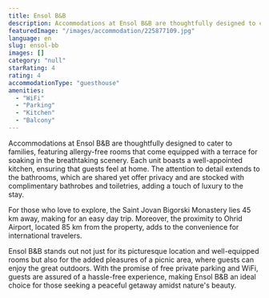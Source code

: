 ```yaml
---
title: Ensol B&B
description: Accommodations at Ensol B&B are thoughtfully designed to cater to families, featuring allergy-free rooms that come equipped with a terrace for soaking in the br
featuredImage: "/images/accommodation/225877109.jpg"
language: en
slug: ensol-bb
images: []
category: "null"
starRating: 4
rating: 4
accommodationType: "guesthouse"
amenities:
  - "WiFi"
  - "Parking"
  - "Kitchen"
  - "Balcony"
---
```


Accommodations at Ensol B&B are thoughtfully designed to cater to families, featuring allergy-free rooms that come equipped with a terrace for soaking in the breathtaking scenery. Each unit boasts a well-appointed kitchen, ensuring that guests feel at home. The attention to detail extends to the bathrooms, which are shared yet offer privacy and are stocked with complimentary bathrobes and toiletries, adding a touch of luxury to the stay.

For those who love to explore, the Saint Jovan Bigorski Monastery lies 45 km away, making for an easy day trip. Moreover, the proximity to Ohrid Airport, located 85 km from the property, adds to the convenience for international travelers.

Ensol B&B stands out not just for its picturesque location and well-equipped rooms but also for the added pleasures of a picnic area, where guests can enjoy the great outdoors. With the promise of free private parking and WiFi, guests are assured of a hassle-free experience, making Ensol B&B an ideal choice for those seeking a peaceful getaway amidst nature's beauty.

